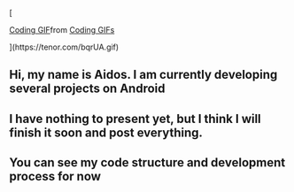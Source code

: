 [<div class="tenor-gif-embed" data-postid="18657810" data-share-method="host" data-aspect-ratio="1.79775" data-width="100%"><a href="https://tenor.com/view/coding-gif-18657810">Coding GIF</a>from 
  <a href="https://tenor.com/search/coding-gifs">
  Coding GIFs</a>
</div> <script type="text/javascript" async src="https://tenor.com/embed.js"></script>](https://tenor.com/bqrUA.gif)

## Hi, my name is Aidos. I am currently developing several projects on Android

## I have nothing to present yet, but I think I will finish it soon and post everything.

## You can see my code structure and development process for now
